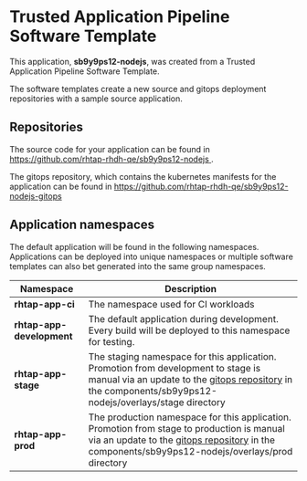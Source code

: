 # Trusted Application Pipeline Software Template

This application, **sb9y9ps12-nodejs**, was created from a Trusted Application Pipeline Software Template.

The software templates create a new source and gitops deployment repositories with a sample source application. 

## Repositories

The source code for your application can be found in [https://github.com/rhtap-rhdh-qe/sb9y9ps12-nodejs ](https://github.com/rhtap-rhdh-qe/sb9y9ps12-nodejs ).
 
The gitops repository, which contains the kubernetes manifests for the application can be found in 
[https://github.com/rhtap-rhdh-qe/sb9y9ps12-nodejs-gitops ](https://github.com/rhtap-rhdh-qe/sb9y9ps12-nodejs-gitops ) 

## Application namespaces 

The default application will be found in the following namespaces. Applications can be deployed into unique namespaces or multiple software templates can also bet generated into the same group namespaces.  

|  Namespace   |  Description   |  
| -------- | -------- |
| **rhtap-app-ci** | The namespace used for CI workloads |
| **rhtap-app-development** | The default application during development. Every build will be deployed to this namespace for testing. |
| **rhtap-app-stage** | The staging namespace for this application. Promotion from development to stage is manual via an update to the [gitops repository](https://github.com/rhtap-rhdh-qe/sb9y9ps12-nodejs-gitops ) in the components/sb9y9ps12-nodejs/overlays/stage directory |
| **rhtap-app-prod** | The production namespace for this application. Promotion from stage to production is manual via an update to the [gitops repository](https://github.com/rhtap-rhdh-qe/sb9y9ps12-nodejs-gitops ) in the components/sb9y9ps12-nodejs/overlays/prod directory |